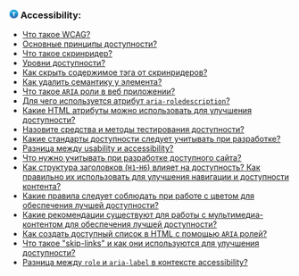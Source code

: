 <h3>
  <img src="../assets/Accessibility.png" width="16" height="16" />
  <span>Accessibility:</span>
</h3>

- [Что такое WCAG?](https://youtu.be/W1Ye_ekQGS0?t=457)
- [Основные принципы доступности?](https://youtu.be/W1Ye_ekQGS0?t=523)
- [Что такое скринридер?](https://youtu.be/llZ48e5wsXA?t=30)
- [Уровни доступности?](https://youtu.be/W1Ye_ekQGS0?t=587)
- [Как скрыть содержимое тэга от скринридеров?](https://youtu.be/W1Ye_ekQGS0?t=672)
- [Как удалить семантику у элемента?](https://youtu.be/W1Ye_ekQGS0?t=725)
- [Что такое `ARIA` роли в веб приложении?](https://youtu.be/S0bGiLV5jpk?t=131)
- [Для чего используется атрибут `aria-roledescription`?](https://youtu.be/W1Ye_ekQGS0?t=791)
- [Какие HTML атрибуты можно использовать для улучшения доступности?](https://youtu.be/ECfV72iuUEs?t=30)
- [Назовите средства и методы тестирования доступности?](https://youtu.be/ECfV72iuUEs?t=125)
- [Какие стандарты доступности следует учитывать при разработке?](https://youtu.be/ECfV72iuUEs?t=210)
- [Разница между usability и accessibility?](https://youtu.be/ECfV72iuUEs?t=304)
- [Что нужно учитывать при разработке доступного сайта?](https://youtu.be/ECfV72iuUEs?t=397)
- [Как структура заголовков (`H1`-`H6`) влияет на доступность? Как правильно их использовать для улучшения навигации и доступности контента?](https://youtu.be/JO4-23kFHK0?t=23)
- [Какие правила следует соблюдать при работе с цветом для обеспечения лучшей доступности?](https://youtu.be/JO4-23kFHK0?t=107)
- [Какие рекомендации существуют для работы с мультимедиа-контентом для обеспечения лучшей доступности?](https://youtu.be/JO4-23kFHK0?t=204)
- [Как создать доступный список в HTML с помощью `ARIA` ролей?](https://youtu.be/T1zl8ptFX1E?t=298)
- [Что такое "skip-links" и как они используются для улучшения доступности?](https://youtu.be/T1zl8ptFX1E?t=351)
- [Разница между `role` и `aria-label` в контексте accessibility?](https://youtu.be/T1zl8ptFX1E?t=431)
